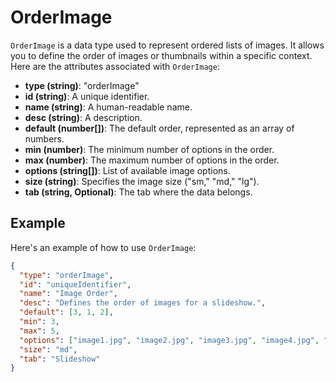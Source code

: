 # OrderImage

`OrderImage` is a data type used to represent ordered lists of images. It allows you to define the order of images or thumbnails within a specific context. Here are the attributes associated with `OrderImage`:

- **type (string)**: "orderImage"
- **id (string)**: A unique identifier.
- **name (string)**: A human-readable name.
- **desc (string)**: A description.
- **default (number[])**: The default order, represented as an array of numbers.
- **min (number)**: The minimum number of options in the order.
- **max (number)**: The maximum number of options in the order.
- **options (string[])**: List of available image options.
- **size (string)**: Specifies the image size ("sm," "md," "lg").
- **tab (string, Optional)**: The tab where the data belongs.

## Example

Here's an example of how to use `OrderImage`:

```json
{
  "type": "orderImage",
  "id": "uniqueIdentifier",
  "name": "Image Order",
  "desc": "Defines the order of images for a slideshow.",
  "default": [3, 1, 2],
  "min": 3,
  "max": 5,
  "options": ["image1.jpg", "image2.jpg", "image3.jpg", "image4.jpg", "image5.jpg"],
  "size": "md",
  "tab": "Slideshow"
}
